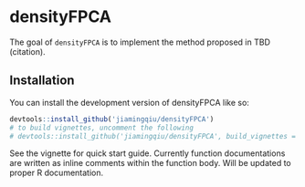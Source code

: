 
# densityFPCA

<!-- badges: start -->
<!-- badges: end -->

The goal of `densityFPCA` is to implement the method proposed in TBD (citation).

## Installation

You can install the development version of densityFPCA like so:

``` r
devtools::install_github('jiamingqiu/densityFPCA')
# to build vignettes, uncomment the following
# devtools::install_github('jiamingqiu/densityFPCA', build_vignettes = TRUE)
```
See the vignette for quick start guide. Currently function documentations are written as inline comments within the function body. Will be updated to proper R documentation.
